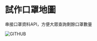 # 試作口罩地圖

串接口罩資料API，方便大眾查詢剩餘口罩數量

![GITHUB]( https://github.com/pinguiscorvinus/Musk_Map-React/blob/master/musk-map.jpg "musk-map.jpg")
